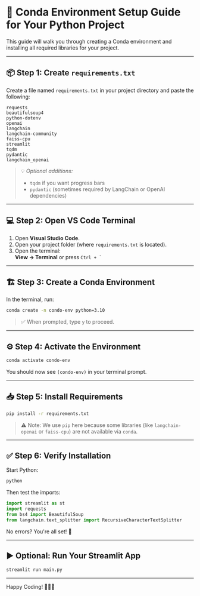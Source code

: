 
# 🐍 Conda Environment Setup Guide for Your Python Project

This guide will walk you through creating a Conda environment and installing all required libraries for your project.

---

## 📦 Step 1: Create `requirements.txt`

Create a file named `requirements.txt` in your project directory and paste the following:

```
requests
beautifulsoup4
python-dotenv
openai
langchain
langchain-community
faiss-cpu
streamlit
tqdm
pydantic
langchain_openai
```

> 💡 *Optional additions:*
> - `tqdm` if you want progress bars
> - `pydantic` (sometimes required by LangChain or OpenAI dependencies)

---

## 💻 Step 2: Open VS Code Terminal

1. Open **Visual Studio Code**.
2. Open your project folder (where `requirements.txt` is located).
3. Open the terminal:  
   **View → Terminal** or press `` Ctrl + ` ``

---

## 🏗️ Step 3: Create a Conda Environment

In the terminal, run:

```bash
conda create -n condo-env python=3.10
```

> ✅ When prompted, type `y` to proceed.

---

## ⚙️ Step 4: Activate the Environment

```bash
conda activate condo-env
```

You should now see `(condo-env)` in your terminal prompt.

---

## 📥 Step 5: Install Requirements

```bash
pip install -r requirements.txt
```

> ⚠️ Note: We use `pip` here because some libraries (like `langchain-openai` or `faiss-cpu`) are not available via `conda`.

---

## ✅ Step 6: Verify Installation

Start Python:

```bash
python
```

Then test the imports:

```python
import streamlit as st
import requests
from bs4 import BeautifulSoup
from langchain.text_splitter import RecursiveCharacterTextSplitter
```

No errors? You're all set! 🚀

---

## ▶️ Optional: Run Your Streamlit App

```bash
streamlit run main.py
```

---

Happy Coding! 🧑‍💻✨
